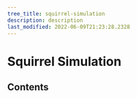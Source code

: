 ```yaml
---
tree_title: squirrel-simulation
description: description
last_modified: 2022-06-09T21:23:28.2328
---
```


# Squirrel Simulation

## Contents
